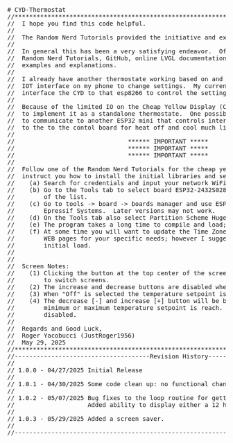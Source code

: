 <pre>
# CYD-Thermostat
//****************************************************************************************
//  I hope you find this code helpful. 
//
//  The Random Nerd Tutorials provided the initiative and examples that assisted so much.
//
//  In general this has been a very satisfying endeavor.  Of course I relied on the 
//  Random Nerd Tutorials, GitHub, online LVGL documentation, and WEB searches for
//  examples and explanations.
//
//  I already have another thermostate working based on and esp8266 that uses the Blynk 
//  IOT interface on my phone to change settings.  My current goal is to use ESP-NOW to
//  interface the CYD to that esp8266 to control the settings.
//
//  Because of the limited IO on the Cheap Yellow Display (CYD) it would be difficult
//  to implement it as a standalone thermostate.  One possiblity is to use a ESP-NOW
//  to communicate to another ESP32 mini that controls intermediate relays that interface
//  to the to the contol board for heat off and cool much like a hardwired thermostat.
//
//                               ****** IMPORTANT *****
//                               ****** IMPORTANT *****
//                               ****** IMPORTANT *****
//
//  Follow one of the Random Nerd Tutorials for the cheap yellow display (CYD).  It will
//  instruct you how to install the initial libraries and setups files.  In addition:
//    (a) Search for credentials and input your network WiFi credentials.
//    (b) Go to the Tools tab to select board ESP32-2432S028R CYD; its almost at the end
//        of the list.
//    (c) Go to tools -> board -> boards manager and use ESP32 verions 3.0.7 version by 
//        Epressif Systems.  Later versions may not work.
//    (d) On the Tools tab also select Partition Scheme Huge APPC3MB No OTA/1MB SPIFFS.
//    (e) The program takes a long time to compile and load; be patient.
//    (f) At some time you will want to update the Time Zone and Weather Station
//        WEB pages for your specific needs; however I suggest doing that after the 
//        initial load.
//
//
//  Screen Notes:  
//    (1) Clicking the button at the top center of the screens will cause the display
//        to switch screens.
//    (2) The increase and decrease buttons are disabled when "Off" is selected.
//    (3) When "Off" is selected the temperature setpoint is set to the default value.
//    (4) The decrease [-] and increase [+] button will be blacked out when the 
//        minimum or maximum temperature setpoint is reach.  This shows they are 
//        disabled.
//
//  Regards and Good Luck,
//  Roger Yacobucci (JustRoger1956)
//  May 29, 2025
//****************************************************************************************
//-------------------------------------Revision History-----------------------------------
//
// 1.0.0 - 04/27/2025 Initial Release
//
// 1.0.1 - 04/30/2025 Some code clean up: no functional changes.
//
// 1.0.2 - 05/07/2025 Bug fixes to the loop routine for getting time and weather.
//                    Added ability to display either a 12 hour or 24 hour clock.
//
// 1.0.3 - 05/29/2025 Added a screen saver.
//
//----------------------------------------------------------------------------------------
</pre>
